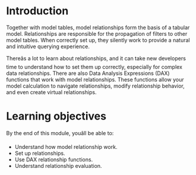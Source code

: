 
# 
# Introduction

Together with model tables, model relationships form the basis of a tabular model. Relationships are responsible for the propagation of filters to other model tables. When correctly set up, they silently work to provide a natural and intuitive querying experience.

Thereâs a lot to learn about relationships, and it can take new developers time to understand how to set them up correctly, especially for complex data relationships. There are also Data Analysis Expressions (DAX) functions that work with model relationships. These functions allow your model calculation to navigate relationships, modify relationship behavior, and even create virtual relationships.

## 
# Learning objectives

By the end of this module, youâll be able to:

- Understand how model relationship work.
- Set up relationships.
- Use DAX relationship functions.
- Understand relationship evaluation.



